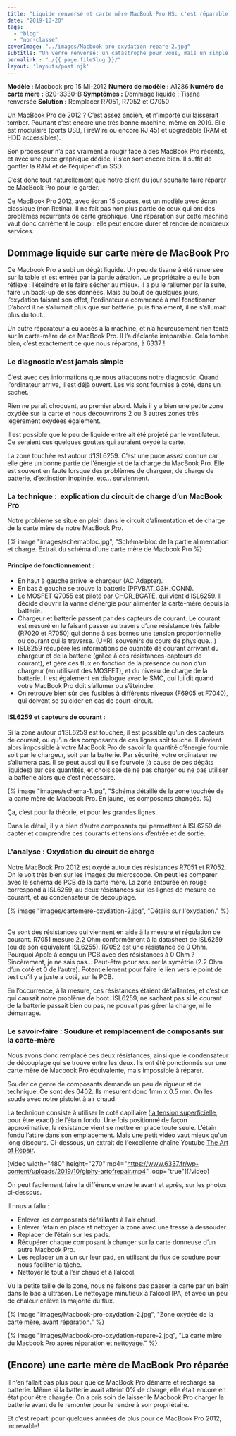 ```yaml
---
title: "Liquide renversé et carte mère MacBook Pro HS: c'est réparable ?"
date: "2019-10-20"
tags:  
  - "blog"
  - "non-classe"
coverImage: "../images/Macbook-pro-oxydation-repare-2.jpg"
subtitle: "Un verre renversé: un catastrophe pour vous, mais un simple cas d'école pour nous. Eclaircissement sur les réflexes à voir et les réparations qui s'imposent."
permalink : "./{{ page.fileSlug }}/"
layout: 'layouts/post.njk'
---
```


**Modèle :** Macbook pro 15 Mi-2012 **Numéro de modèle :** A1286 **Numéro de carte mère :** 820-3330-B **Symptômes :** Dommage liquide : Tisane renversée **Solution :** Remplacer R7051, R7052 et C7050

Un MacBook Pro de 2012 ? C’est assez ancien, et n’importe qui laisserait tomber. Pourtant c’est encore une très bonne machine, même en 2019. Elle est modulaire (ports USB, FireWire ou encore RJ 45) et upgradable (RAM et HDD accessibles).

Son processeur n’a pas vraiment à rougir face à des MacBook Pro récents, et avec une puce graphique dédiée, il s’en sort encore bien. Il suffit de gonfler la RAM et de l’équiper d’un SSD.

C’est donc tout naturellement que notre client du jour souhaite faire réparer ce MacBook Pro pour le garder.

Ce MacBook Pro 2012, avec écran 15 pouces, est un modèle avec écran classique (non Retina). Il ne fait pas non plus partie de ceux qui ont des problèmes récurrents de carte graphique. Une réparation sur cette machine vaut donc carrément le coup : elle peut encore durer et rendre de nombreux services.

## Dommage liquide sur carte mère de MacBook Pro

Ce Macbook Pro a subi un dégât liquide. Un peu de tisane à été renversée sur la table et est entrée par la partie aération. Le propriétaire a eu le bon réflexe : l’éteindre et le faire sécher au mieux. Il a pu le rallumer par la suite, faire un back-up de ses données. Mais au bout de quelques jours, l’oxydation faisant son effet, l'ordinateur a commencé à mal fonctionner. D’abord il ne s’allumait plus que sur batterie, puis finalement, il ne s’allumait plus du tout...

Un autre réparateur a eu accès à la machine, et n’a heureusement rien tenté sur la carte-mère de ce MacBook Pro. Il l’a déclarée irréparable. Cela tombe bien, c’est exactement ce que nous réparons, à 6337 !

### Le diagnostic n'est jamais simple

C’est avec ces informations que nous attaquons notre diagnostic. Quand l'ordinateur arrive, il est déjà ouvert. Les vis sont fournies à coté, dans un sachet.

Rien ne paraît choquant, au premier abord. Mais il y a bien une petite zone oxydée sur la carte et nous découvrirons 2 ou 3 autres zones très légèrement oxydées également.

Il est possible que le peu de liquide entré ait été projeté par le ventilateur. Ce seraient ces quelques gouttes qui auraient oxydé la carte.

La zone touchée est autour d’ISL6259. C’est une puce assez connue car elle gère un bonne partie de l’énergie et de la charge du MacBook Pro. Elle est souvent en faute lorsque des problèmes de chargeur, de charge de batterie, d’extinction inopinée, etc… surviennent.

### La technique :  explication du circuit de charge d’un MacBook Pro

Notre problème se situe en plein dans le circuit d’alimentation et de charge de la carte mère de notre MacBook Pro.

{% image "images/schemabloc.jpg", "Schéma-bloc de la partie alimentation et charge. Extrait du schéma d'une carte mère de Macbook Pro %}

#### Principe de fonctionnement :

- En haut à gauche arrive le chargeur (AC Adapter).
- En bas à gauche se trouve la batterie (PPVBAT\_G3H\_CONN).
- Le MOSFET Q7055 est piloté par CHGR\_BGATE, qui vient d’ISL6259. Il décide d’ouvrir la vanne d’énergie pour alimenter la carte-mère depuis la batterie.
- Chargeur et batterie passent par des capteurs de courant. Le courant est mesuré en le faisant passer au travers d’une résistance très faible (R7020 et R7050) qui donne à ses bornes une tension proportionnelle ou courant qui la traverse. (U=RI, souvenirs du cours de physique…)
- ISL6259 récupère les informations de quantité de courant arrivant du chargeur et de la batterie (grâce à ces résistances-capteurs de courant), et gère ces flux en fonction de la présence ou non d’un chargeur (en utilisant des MOSFET), et du niveau de charge de la batterie. Il est également en dialogue avec le SMC, qui lui dit quand votre MacBook Pro doit s’allumer ou s’éteindre.
- On retrouve bien sûr des fusibles à différents niveaux (F6905 et F7040), qui doivent se suicider en cas de court-circuit.

#### ISL6259 et capteurs de courant :

Si la zone autour d’ISL6259 est touchée, il est possible qu’un des capteurs de courant, ou qu’un des composants de ces lignes soit touché. Il devient alors impossible à votre MacBook Pro de savoir la quantité d’énergie fournie soit par le chargeur, soit par la batterie. Par sécurité, votre ordinateur ne s’allumera pas. Il se peut aussi qu’il se fourvoie (à cause de ces dégâts liquides) sur ces quantités, et choisisse de ne pas charger ou ne pas utiliser la batterie alors que c’est nécessaire.

{% image "images/schema-1.jpg", "Schéma détaillé de la zone touchée de la carte mère de Macbook Pro. En jaune, les composants changés. %}


Ça, c’est pour la théorie, et pour les grandes lignes.

Dans le détail, il y a bien d’autre composants qui permettent à ISL6259 de capter et comprendre ces courants et tensions d’entrée et de sortie.

### L'analyse : Oxydation du circuit de charge

Notre MacBook Pro 2012 est oxydé autour des résistances R7051 et R7052. On le voit très bien sur les images du microscope. On peut les comparer avec le schéma de PCB de la carte mère. La zone entourée en rouge correspond à ISL6259, au deux résistances sur les lignes de mesure de courant, et au condensateur de découplage.

{% image "images/cartemere-oxydation-2.jpg", "Détails sur l'oxydation." %}
 

Ce sont des résistances qui viennent en aide à la mesure et régulation de courant. R7051 mesure 2.2 Ohm conformément à la datasheet de ISL6259 (ou de son équivalent ISL6255). R7052 est une résistance de 0 Ohm. Pourquoi Apple à conçu un PCB avec des résistances à 0 Ohm ? Sincèrement, je ne sais pas… Peut-être pour assurer la symétrie (2.2 Ohm d’un coté et 0 de l’autre). Potentiellement pour faire le lien vers le point de test qu’il y a juste a coté, sur le PCB.

En l’occurrence, à la mesure, ces résistances étaient défaillantes, et c’est ce qui causait notre problème de boot. ISL6259, ne sachant pas si le courant de la batterie passait bien ou pas, ne pouvait pas gérer la charge, ni le démarrage.

### Le savoir-faire : Soudure et remplacement de composants sur la carte-mère

Nous avons donc remplacé ces deux résistances, ainsi que le condensateur de découplage qui se trouve entre les deux. Ils ont été ponctionnés sur une carte mère de Macbook Pro équivalente, mais impossible à réparer.

Souder ce genre de composants demande un peu de rigueur et de technique. Ce sont des 0402. Ils mesurent donc 1mm x 0.5 mm. On les soude avec notre pistolet à air chaud.

La technique consiste à utiliser le coté capillaire ([la tension superficielle](https://fr.wikipedia.org/wiki/Tension_superficielle), pour être exact) de l’étain fondu. Une fois positionné de façon approximative, la résistance vient se mettre en place toute seule. L’étain fondu l’attire dans son emplacement. Mais une petit vidéo vaut mieux qu'un long discours. Ci-dessous, un extrait de l'excellente chaîne Youtube [The Art of Repair](https://www.youtube.com/channel/UCG8Y3ARZq5s-FyasBOGNrnQ).

\[video width="480" height="270" mp4="https://www.6337.fr/wp-content/uploads/2019/10/giphy-artofrepair.mp4" loop="true"\]\[/video\]

On peut facilement faire la différence entre le avant et après, sur les photos ci-dessous.

Il nous a fallu :

- Enlever les composants défaillants à l’air chaud.
- Enlever l’étain en place et nettoyer la zone avec une tresse à dessouder.
- Replacer de l’étain sur les pads.
- Récupérer chaque composant à changer sur la carte donneuse d’un autre Macbook Pro.
- Les replacer un à un sur leur pad, en utilisant du flux de soudure pour nous faciliter la tâche.
- Nettoyer le tout à l’air chaud et à l’alcool.

Vu la petite taille de la zone, nous ne faisons pas passer la carte par un bain dans le bac à ultrason. Le nettoyage minutieux à l’alcool IPA, et avec un peu de chaleur enlève la majorité du flux.

{% image "images/Macbook-pro-oxydation-2.jpg", "Zone oxydée de la carte mère, avant réparation." %}

{% image "images/Macbook-pro-oxydation-repare-2.jpg", "La carte mère du Macbook Pro après réparation et nettoyage." %}


## (Encore) une carte mère de MacBook Pro réparée

Il n’en fallait pas plus pour que ce MacBook Pro démarre et recharge sa batterie. Même si la batterie avait atteint 0% de charge, elle était encore en état pour être chargée. On a pris soin de laisser le Macbook Pro charger la batterie avant de le remonter pour le rendre à son propriétaire.

Et c'est reparti pour quelques années de plus pour ce MacBook Pro 2012, increvable!
